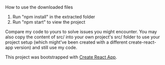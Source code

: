 How to use the downloaded files

1) Run "npm install" in the extracted folder
2) Run "npm start" to view the project

Compare my code to yours to solve issues you might encounter. You may also copy the content of src/ into your own project's src/ folder to use your project setup (which might've been created with a different create-react-app version) and still use my code.

This project was bootstrapped with [Create React App](https://github.com/facebookincubator/create-react-app).
